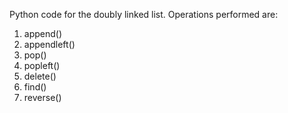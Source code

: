 Python code for the doubly linked list.
Operations performed are:
1. append()
2. appendleft()
3. pop()
4. popleft()
5. delete()
6. find()
7. reverse()
